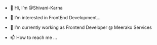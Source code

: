 - 👋 Hi, I’m @Shivani-Karna
- 👀 I’m interested in FrontEnd Development...
- 🌱 I’m currently working as Frontend Developer @ Meerako Services

- 📫 How to reach me ...

<!---
Shivani-Karna/Shivani-Karna is a ✨ special ✨ repository because its `README.md` (this file) appears on your GitHub profile.
You can click the Preview link to take a look at your changes.
--->

